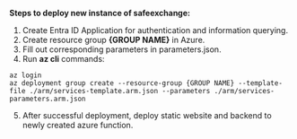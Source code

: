 **Steps to deploy new instance of safeexchange:**

1. Create Entra ID Application for authentication and information querying.
2. Create resource group **{GROUP NAME}** in Azure.
3. Fill out corresponding parameters in parameters.json.
4. Run **az cli** commands:

```
az login
az deployment group create --resource-group {GROUP NAME} --template-file ./arm/services-template.arm.json --parameters ./arm/services-parameters.arm.json
```
5. After successful deployment, deploy static website and backend to newly created azure function.

